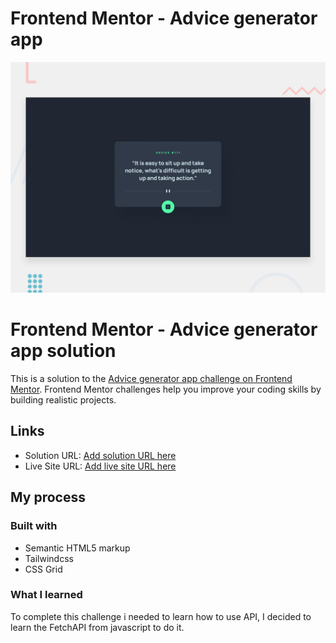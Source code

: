 # Frontend Mentor - Advice generator app

![Design preview for the Advice generator app coding challenge](./design/desktop-preview.jpg)

# Frontend Mentor - Advice generator app solution

This is a solution to the [Advice generator app challenge on Frontend Mentor](https://www.frontendmentor.io/challenges/advice-generator-app-QdUG-13db). Frontend Mentor challenges help you improve your coding skills by building realistic projects.

## Links

- Solution URL: [Add solution URL here](https://github.com/DomilsonFirmino/Advice-generator-app)
- Live Site URL: [Add live site URL here](https://domilsonfirmino.github.io/Advice-generator-app/)

## My process

### Built with

- Semantic HTML5 markup
- Tailwindcss
- CSS Grid


### What I learned

To complete this challenge i needed to learn how to use API, I decided to learn the FetchAPI from javascript to do it. 